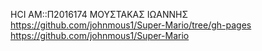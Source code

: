   HCI
AM::Π2016174
ΜΟΥΣΤΑΚΑΣ ΙΩΑΝΝΗΣ
https://github.com/johnmous1/Super-Mario/tree/gh-pages
https://github.com/johnmous1/Super-Mario
